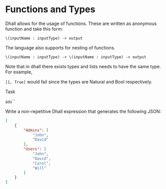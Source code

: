 # Functions and Types

Dhall allows for the usage of functions. These are written as anonymous function and take this form:

`\(inputName : inputType) -> output` 

The language also supports for nesting of functions.

`\(inputName : inputType) -> \(inputName : inputType) -> output` 

Note that in dhall there exists types and lists needs to have the same type. For example,

`[1, True]` would fail since the types are Natural and Bool respectively. 

Task

`áds`´´

Write a non-repetitive Dhall expression that generates the following JSON:

```json
[
    {
        "Admins": [
            "John",
            "David"
        ],
        "Users": [
            "John",
            "David",
            "Carol",
            "Will"
        ]
    }
]
```


